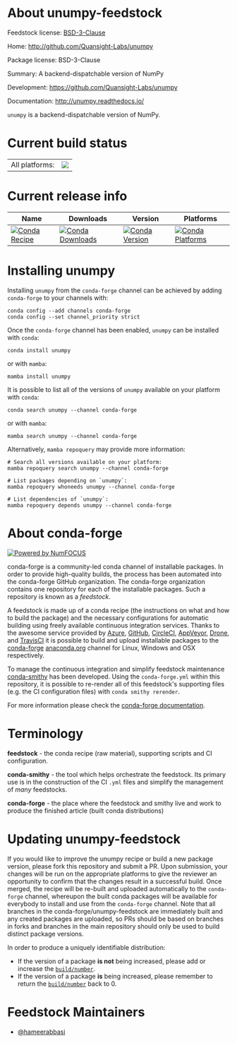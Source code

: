 About unumpy-feedstock
======================

Feedstock license: [BSD-3-Clause](https://github.com/conda-forge/unumpy-feedstock/blob/main/LICENSE.txt)

Home: http://github.com/Quansight-Labs/unumpy

Package license: BSD-3-Clause

Summary: A backend-dispatchable version of NumPy

Development: https://github.com/Quansight-Labs/unumpy

Documentation: http://unumpy.readthedocs.io/

`unumpy` is a backend-dispatchable version of NumPy.


Current build status
====================


<table><tr><td>All platforms:</td>
    <td>
      <a href="https://dev.azure.com/conda-forge/feedstock-builds/_build/latest?definitionId=7233&branchName=main">
        <img src="https://dev.azure.com/conda-forge/feedstock-builds/_apis/build/status/unumpy-feedstock?branchName=main">
      </a>
    </td>
  </tr>
</table>

Current release info
====================

| Name | Downloads | Version | Platforms |
| --- | --- | --- | --- |
| [![Conda Recipe](https://img.shields.io/badge/recipe-unumpy-green.svg)](https://anaconda.org/conda-forge/unumpy) | [![Conda Downloads](https://img.shields.io/conda/dn/conda-forge/unumpy.svg)](https://anaconda.org/conda-forge/unumpy) | [![Conda Version](https://img.shields.io/conda/vn/conda-forge/unumpy.svg)](https://anaconda.org/conda-forge/unumpy) | [![Conda Platforms](https://img.shields.io/conda/pn/conda-forge/unumpy.svg)](https://anaconda.org/conda-forge/unumpy) |

Installing unumpy
=================

Installing `unumpy` from the `conda-forge` channel can be achieved by adding `conda-forge` to your channels with:

```
conda config --add channels conda-forge
conda config --set channel_priority strict
```

Once the `conda-forge` channel has been enabled, `unumpy` can be installed with `conda`:

```
conda install unumpy
```

or with `mamba`:

```
mamba install unumpy
```

It is possible to list all of the versions of `unumpy` available on your platform with `conda`:

```
conda search unumpy --channel conda-forge
```

or with `mamba`:

```
mamba search unumpy --channel conda-forge
```

Alternatively, `mamba repoquery` may provide more information:

```
# Search all versions available on your platform:
mamba repoquery search unumpy --channel conda-forge

# List packages depending on `unumpy`:
mamba repoquery whoneeds unumpy --channel conda-forge

# List dependencies of `unumpy`:
mamba repoquery depends unumpy --channel conda-forge
```


About conda-forge
=================

[![Powered by
NumFOCUS](https://img.shields.io/badge/powered%20by-NumFOCUS-orange.svg?style=flat&colorA=E1523D&colorB=007D8A)](https://numfocus.org)

conda-forge is a community-led conda channel of installable packages.
In order to provide high-quality builds, the process has been automated into the
conda-forge GitHub organization. The conda-forge organization contains one repository
for each of the installable packages. Such a repository is known as a *feedstock*.

A feedstock is made up of a conda recipe (the instructions on what and how to build
the package) and the necessary configurations for automatic building using freely
available continuous integration services. Thanks to the awesome service provided by
[Azure](https://azure.microsoft.com/en-us/services/devops/), [GitHub](https://github.com/),
[CircleCI](https://circleci.com/), [AppVeyor](https://www.appveyor.com/),
[Drone](https://cloud.drone.io/welcome), and [TravisCI](https://travis-ci.com/)
it is possible to build and upload installable packages to the
[conda-forge](https://anaconda.org/conda-forge) [anaconda.org](https://anaconda.org/)
channel for Linux, Windows and OSX respectively.

To manage the continuous integration and simplify feedstock maintenance
[conda-smithy](https://github.com/conda-forge/conda-smithy) has been developed.
Using the ``conda-forge.yml`` within this repository, it is possible to re-render all of
this feedstock's supporting files (e.g. the CI configuration files) with ``conda smithy rerender``.

For more information please check the [conda-forge documentation](https://conda-forge.org/docs/).

Terminology
===========

**feedstock** - the conda recipe (raw material), supporting scripts and CI configuration.

**conda-smithy** - the tool which helps orchestrate the feedstock.
                   Its primary use is in the construction of the CI ``.yml`` files
                   and simplify the management of *many* feedstocks.

**conda-forge** - the place where the feedstock and smithy live and work to
                  produce the finished article (built conda distributions)


Updating unumpy-feedstock
=========================

If you would like to improve the unumpy recipe or build a new
package version, please fork this repository and submit a PR. Upon submission,
your changes will be run on the appropriate platforms to give the reviewer an
opportunity to confirm that the changes result in a successful build. Once
merged, the recipe will be re-built and uploaded automatically to the
`conda-forge` channel, whereupon the built conda packages will be available for
everybody to install and use from the `conda-forge` channel.
Note that all branches in the conda-forge/unumpy-feedstock are
immediately built and any created packages are uploaded, so PRs should be based
on branches in forks and branches in the main repository should only be used to
build distinct package versions.

In order to produce a uniquely identifiable distribution:
 * If the version of a package **is not** being increased, please add or increase
   the [``build/number``](https://docs.conda.io/projects/conda-build/en/latest/resources/define-metadata.html#build-number-and-string).
 * If the version of a package **is** being increased, please remember to return
   the [``build/number``](https://docs.conda.io/projects/conda-build/en/latest/resources/define-metadata.html#build-number-and-string)
   back to 0.

Feedstock Maintainers
=====================

* [@hameerabbasi](https://github.com/hameerabbasi/)

